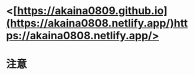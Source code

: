 # <[https://akaina0809.github.io](https://akaina0808.netlify.app/)https://akaina0808.netlify.app/>

# 注意

